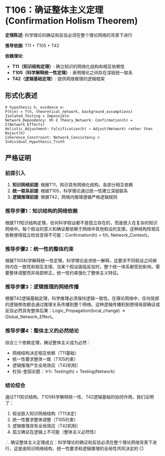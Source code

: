 # T106：确证整体主义定理 (Confirmation Holism Theorem)

**定理陈述**: 科学理论的确证和反驳必须在整个理论网络的背景下进行

**推导依据**: T11 + T105 + T42

**依赖理论**: 
- **T11（知识结构定理）**: 确立知识的网络化结构和相互依赖性
- **T105（科学解释统一性定理）**: 表明理论之间存在深层统一联系
- **T42（逻辑基础定理）**: 提供网络推理的逻辑框架

## 形式化表述
```
∀ hypothesis h, evidence e:
P(h|e) = f(h, theoretical_network, background_assumptions)
Isolated_Testing = Impossible
Network_Dependency: ∀h ∈ Theory_Network: Confirmation(h) = Σ(Network_Effects)
Holistic_Adjustment: Falsification(h) → Adjust(Network) rather than Reject(h)
Coherence_Constraint: Network_Consistency > Individual_Hypothesis_Truth
```

## 严格证明

### 前提引入
1. **知识网络前提**: 根据T11，知识具有网络化结构，各部分相互依赖
2. **统一联系前提**: 根据T105，科学理论通过统一性建立深层联系
3. **逻辑推理前提**: 根据T42，网络内推理遵循严格逻辑规则

### 推导步骤1：知识结构的网络依赖
根据T11知识结构定理，任何科学假设都不是孤立存在的，而是嵌入在复杂的知识网络中。每个假设的意义和确证都依赖于网络中其他假设的支撑。这种结构性相互依赖使得孤立检验变得不可能：Confirmation(h) = f(h, Network_Context)。

### 推导步骤2：统一性的整体约束
根据T105科学解释统一性定理，科学理论追求统一解释，这要求不同假设之间保持内在一致性和相互支撑。当某个假设面临反驳时，整个统一体系都受到影响，需要整体调整而非局部修正。统一性约束强化了整体主义特征。

### 推导步骤3：逻辑推理的网络传播
根据T42逻辑基础定理，科学推理必须保持逻辑一致性。在理论网络中，任何局部的逻辑修改都会通过推理关系传播到整个网络。这种逻辑传播机制使得局部确证或反驳必然具有整体后果：Logic_Propagation(local_change) → Global_Network_Effect。

### 推导步骤4：整体主义的必然结论
综合三个依赖定理，确证整体主义成为必然：
- 网络结构决定相互依赖（T11基础）
- 统一性要求整体一致（T105约束）
- 逻辑推理产生全局效应（T42机制）
- 杜恒-奎因论题：∀h: Testing(h) = Testing(Network)

### 结论综合
通过T11知识结构、T105科学解释统一性、T42逻辑基础的协同作用，我们证明了：
1. 假设嵌入知识网络结构（T11决定）
2. 统一性要求整体调整（T105约束）
3. 逻辑推理具有全局效应（T42机制）
4. 孤立确证在逻辑上不可能（整体主义必然性）

∴ 确证整体主义定理成立：科学理论的确证和反驳必须在整个理论网络背景下进行，这是由知识网络结构、统一性要求和逻辑推理的全局性共同决定的 □  